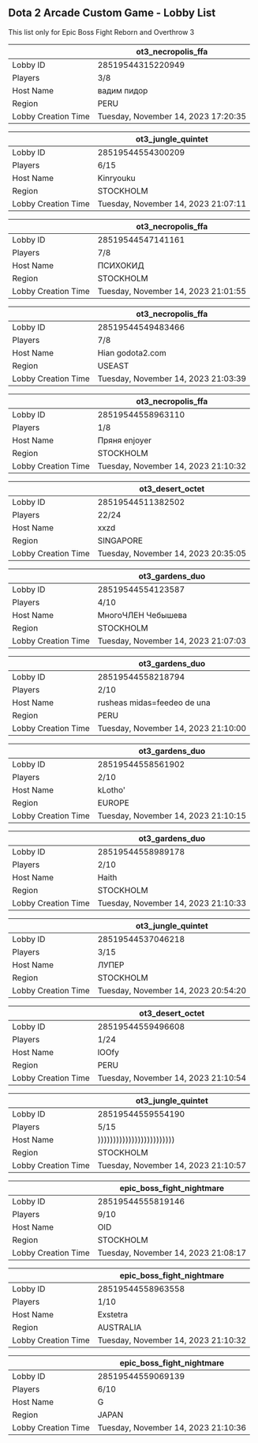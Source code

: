 ## Dota 2 Arcade Custom Game - Lobby List

This list only for Epic Boss Fight Reborn and Overthrow 3

|  | ot3_necropolis_ffa |
| ------ | ------ |
| Lobby ID | 28519544315220949 |
| Players | 3/8 |
| Host Name | вадим пидор |
| Region | PERU |
| Lobby Creation Time | Tuesday, November 14, 2023 17:20:35 |


|  | ot3_jungle_quintet |
| ------ | ------ |
| Lobby ID | 28519544554300209 |
| Players | 6/15 |
| Host Name | Kinryouku |
| Region | STOCKHOLM |
| Lobby Creation Time | Tuesday, November 14, 2023 21:07:11 |


|  | ot3_necropolis_ffa |
| ------ | ------ |
| Lobby ID | 28519544547141161 |
| Players | 7/8 |
| Host Name | ПСИХОКИД |
| Region | STOCKHOLM |
| Lobby Creation Time | Tuesday, November 14, 2023 21:01:55 |


|  | ot3_necropolis_ffa |
| ------ | ------ |
| Lobby ID | 28519544549483466 |
| Players | 7/8 |
| Host Name | Hian  godota2.com |
| Region | USEAST |
| Lobby Creation Time | Tuesday, November 14, 2023 21:03:39 |


|  | ot3_necropolis_ffa |
| ------ | ------ |
| Lobby ID | 28519544558963110 |
| Players | 1/8 |
| Host Name | Пряня enjoyer |
| Region | STOCKHOLM |
| Lobby Creation Time | Tuesday, November 14, 2023 21:10:32 |


|  | ot3_desert_octet |
| ------ | ------ |
| Lobby ID | 28519544511382502 |
| Players | 22/24 |
| Host Name | xxzd |
| Region | SINGAPORE |
| Lobby Creation Time | Tuesday, November 14, 2023 20:35:05 |


|  | ot3_gardens_duo |
| ------ | ------ |
| Lobby ID | 28519544554123587 |
| Players | 4/10 |
| Host Name | МногоЧЛЕН Чебышева |
| Region | STOCKHOLM |
| Lobby Creation Time | Tuesday, November 14, 2023 21:07:03 |


|  | ot3_gardens_duo |
| ------ | ------ |
| Lobby ID | 28519544558218794 |
| Players | 2/10 |
| Host Name | rusheas midas=feedeo de una |
| Region | PERU |
| Lobby Creation Time | Tuesday, November 14, 2023 21:10:00 |


|  | ot3_gardens_duo |
| ------ | ------ |
| Lobby ID | 28519544558561902 |
| Players | 2/10 |
| Host Name | kLotho' |
| Region | EUROPE |
| Lobby Creation Time | Tuesday, November 14, 2023 21:10:15 |


|  | ot3_gardens_duo |
| ------ | ------ |
| Lobby ID | 28519544558989178 |
| Players | 2/10 |
| Host Name | Haith |
| Region | STOCKHOLM |
| Lobby Creation Time | Tuesday, November 14, 2023 21:10:33 |


|  | ot3_jungle_quintet |
| ------ | ------ |
| Lobby ID | 28519544537046218 |
| Players | 3/15 |
| Host Name | ЛУПЕР |
| Region | STOCKHOLM |
| Lobby Creation Time | Tuesday, November 14, 2023 20:54:20 |


|  | ot3_desert_octet |
| ------ | ------ |
| Lobby ID | 28519544559496608 |
| Players | 1/24 |
| Host Name | lOOfy |
| Region | PERU |
| Lobby Creation Time | Tuesday, November 14, 2023 21:10:54 |


|  | ot3_jungle_quintet |
| ------ | ------ |
| Lobby ID | 28519544559554190 |
| Players | 5/15 |
| Host Name | ))))))))))))))))))))))))) |
| Region | STOCKHOLM |
| Lobby Creation Time | Tuesday, November 14, 2023 21:10:57 |


|  | epic_boss_fight_nightmare |
| ------ | ------ |
| Lobby ID | 28519544555819146 |
| Players | 9/10 |
| Host Name | OID |
| Region | STOCKHOLM |
| Lobby Creation Time | Tuesday, November 14, 2023 21:08:17 |


|  | epic_boss_fight_nightmare |
| ------ | ------ |
| Lobby ID | 28519544558963558 |
| Players | 1/10 |
| Host Name | Exstetra |
| Region | AUSTRALIA |
| Lobby Creation Time | Tuesday, November 14, 2023 21:10:32 |


|  | epic_boss_fight_nightmare |
| ------ | ------ |
| Lobby ID | 28519544559069139 |
| Players | 6/10 |
| Host Name | G |
| Region | JAPAN |
| Lobby Creation Time | Tuesday, November 14, 2023 21:10:36 |


